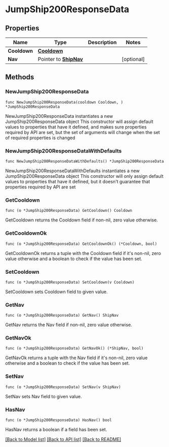 # JumpShip200ResponseData

## Properties

Name | Type | Description | Notes
------------ | ------------- | ------------- | -------------
**Cooldown** | [**Cooldown**](Cooldown.md) |  | 
**Nav** | Pointer to [**ShipNav**](ShipNav.md) |  | [optional] 

## Methods

### NewJumpShip200ResponseData

`func NewJumpShip200ResponseData(cooldown Cooldown, ) *JumpShip200ResponseData`

NewJumpShip200ResponseData instantiates a new JumpShip200ResponseData object
This constructor will assign default values to properties that have it defined,
and makes sure properties required by API are set, but the set of arguments
will change when the set of required properties is changed

### NewJumpShip200ResponseDataWithDefaults

`func NewJumpShip200ResponseDataWithDefaults() *JumpShip200ResponseData`

NewJumpShip200ResponseDataWithDefaults instantiates a new JumpShip200ResponseData object
This constructor will only assign default values to properties that have it defined,
but it doesn't guarantee that properties required by API are set

### GetCooldown

`func (o *JumpShip200ResponseData) GetCooldown() Cooldown`

GetCooldown returns the Cooldown field if non-nil, zero value otherwise.

### GetCooldownOk

`func (o *JumpShip200ResponseData) GetCooldownOk() (*Cooldown, bool)`

GetCooldownOk returns a tuple with the Cooldown field if it's non-nil, zero value otherwise
and a boolean to check if the value has been set.

### SetCooldown

`func (o *JumpShip200ResponseData) SetCooldown(v Cooldown)`

SetCooldown sets Cooldown field to given value.


### GetNav

`func (o *JumpShip200ResponseData) GetNav() ShipNav`

GetNav returns the Nav field if non-nil, zero value otherwise.

### GetNavOk

`func (o *JumpShip200ResponseData) GetNavOk() (*ShipNav, bool)`

GetNavOk returns a tuple with the Nav field if it's non-nil, zero value otherwise
and a boolean to check if the value has been set.

### SetNav

`func (o *JumpShip200ResponseData) SetNav(v ShipNav)`

SetNav sets Nav field to given value.

### HasNav

`func (o *JumpShip200ResponseData) HasNav() bool`

HasNav returns a boolean if a field has been set.


[[Back to Model list]](../README.md#documentation-for-models) [[Back to API list]](../README.md#documentation-for-api-endpoints) [[Back to README]](../README.md)


